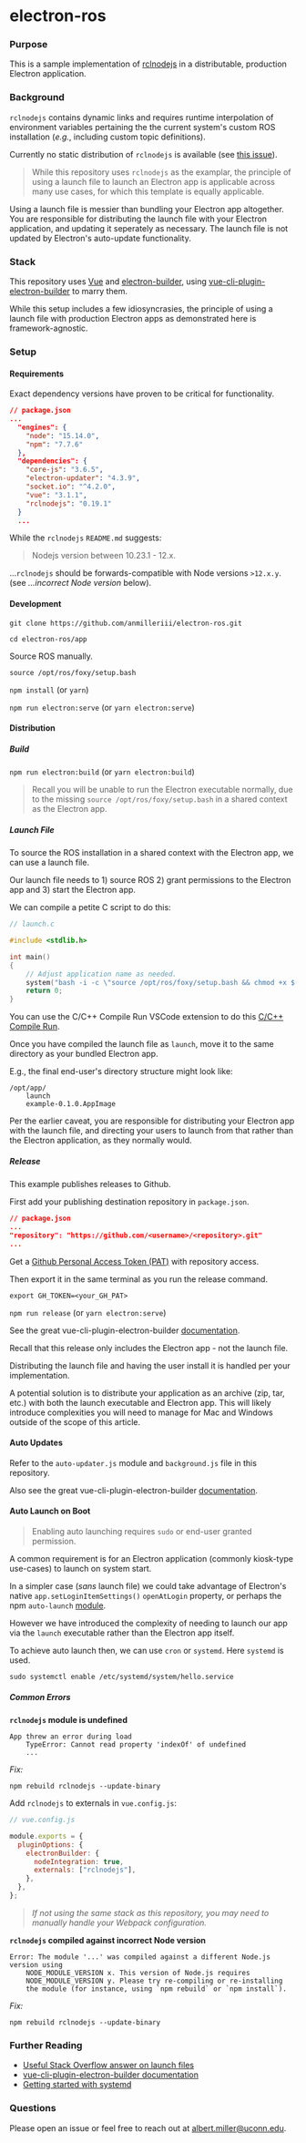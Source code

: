# electron-ros

### Purpose

This is a sample implementation of [rclnodejs](https://github.com/RobotWebTools/rclnodejs) in a distributable, production Electron application.

### Background

`rclnodejs` contains dynamic links and requires runtime interpolation of environment variables pertaining the the current system's custom ROS installation (*e.g.*, including custom topic definitions).

Currently no static distribution of `rclnodejs` is available (see [this issue](https://github.com/RobotWebTools/rclnodejs/issues/718)).

>While this repository uses `rclnodejs` as the examplar, the principle of using a launch file to launch an Electron app is applicable across many use cases, for which this template is equally applicable.

Using a launch file is messier than bundling your Electron app altogether. You are responsible for distributing the launch file with your Electron application, and updating it seperately as necessary. The launch file is not updated by Electron's auto-update functionality.

### Stack

This repository uses [Vue](https://vuejs.org/) and [electron-builder](https://www.electron.build/), using [vue-cli-plugin-electron-builder](https://nklayman.github.io/vue-cli-plugin-electron-builder/) to marry them.

While this setup includes a few idiosyncrasies, the principle of using a launch file with production Electron apps as demonstrated here is framework-agnostic.

### Setup

#### Requirements

Exact dependency versions have proven to be critical for functionality.

````json
// package.json
...
  "engines": {
    "node": "15.14.0",
    "npm": "7.7.6"
  },
  "dependencies": {
    "core-js": "3.6.5",
    "electron-updater": "4.3.9",
    "socket.io": "^4.2.0",
    "vue": "3.1.1",
    "rclnodejs": "0.19.1"
  }
  ...
````
While the `rclnodejs` `README.md` suggests:

>Nodejs version between 10.23.1 - 12.x.

...`rclnodejs` should be forwards-compatible with Node versions `>12.x.y`. (see *...incorrect Node version* below).

#### Development

`git clone https://github.com/anmilleriii/electron-ros.git`

`cd electron-ros/app`

Source ROS manually.

`source /opt/ros/foxy/setup.bash`

`npm install` (or `yarn`)

`npm run electron:serve` (or `yarn electron:serve`)

#### Distribution

##### Build

`npm run electron:build` (or `yarn electron:build`)

>Recall you will be unable to run the Electron executable normally, due to the missing `source /opt/ros/foxy/setup.bash` in a shared context as the Electron app.

##### Launch File

To source the ROS installation in a shared context with the Electron app, we can use a launch file.

Our launch file needs to 1) source ROS 2) grant permissions to the Electron app and 3) start the Electron app.

We can compile a petite C script to do this:

```c
// launch.c

#include <stdlib.h>

int main()
{
    // Adjust application name as needed.
    system("bash -i -c \"source /opt/ros/foxy/setup.bash && chmod +x $(ls | grep 'app-.[^\s]*' | head -1) && ./$(ls | grep 'app-.[^\s]*' | head -1)\"");
    return 0;
}
```

You can use the C/C++ Compile Run VSCode extension to do this [C/C++ Compile Run](https://marketplace.visualstudio.com/items?itemName=danielpinto8zz6.c-cpp-compile-run).

Once you have compiled the launch file as `launch`, move it to the same directory as your bundled Electron app.

E.g., the final end-user's directory structure might look like:

````
/opt/app/
    launch
    example-0.1.0.AppImage
````

Per the earlier caveat, you are responsible for distributing your Electron app with the launch file, and directing your users to launch from that rather than the Electron application, as they normally would.

##### Release

This example publishes releases to Github.

First add your publishing destination repository in `package.json`.

````json
// package.json
...
"repository": "https://github.com/<username>/<repository>.git"
...
````

Get a [Github Personal Access Token (PAT)](https://github.com/settings/tokens) with repository access.

Then export it in the same terminal as you run the release command.

`export GH_TOKEN=<your_GH_PAT>`

`npm run release` (or `yarn electron:serve`)

See the great vue-cli-plugin-electron-builder [ documentation](https://nklayman.github.io/vue-cli-plugin-electron-builder/guide/recipes.html#auto-update).

Recall that this release only includes the Electron app - not the launch file.

Distributing the launch file and having the user install it is handled per your implementation.

A potential solution is to distribute your application as an archive (zip, tar, etc.) with both the launch executable and Electron app. This will likely introduce complexities you will need to manage for Mac and Windows outside of the scope of this article.

#### Auto Updates

Refer to the `auto-updater.js` module and `background.js` file in this repository.

Also see the great vue-cli-plugin-electron-builder [ documentation](https://nklayman.github.io/vue-cli-plugin-electron-builder/guide/recipes.html#auto-update).

#### Auto Launch on Boot

>Enabling auto launching requires `sudo` or end-user granted permission.

A common requirement is for an Electron application (commonly kiosk-type use-cases) to launch on system start.

In a simpler case (*sans* launch file) we could take advantage of Electron's native `app.setLoginItemSettings()` `openAtLogin` property, or perhaps the npm `auto-launch` [module](https://www.npmjs.com/package/auto-launch).

However we have introduced the complexity of needing to launch our app via the `launch` executable rather than the Electron app itself.

To achieve auto launch then, we can use `cron` or `systemd`. Here `systemd` is used.

`sudo systemctl enable /etc/systemd/system/hello.service`

##### Common Errors

**`rclnodejs` module is undefined**

```
App threw an error during load
    TypeError: Cannot read property 'indexOf' of undefined
    ...
```

*Fix:*

`npm rebuild rclnodejs --update-binary`

Add `rclnodejs` to externals in `vue.config.js`:

````js
// vue.config.js

module.exports = {
  pluginOptions: {
    electronBuilder: {
      nodeIntegration: true,
      externals: ["rclnodejs"],
    },
  },
};
````

>*If not using the same stack as this repository, you may need to manually handle your Webpack configuration.*

**`rclnodejs` compiled against incorrect Node version**

```
Error: The module '...' was compiled against a different Node.js version using
    NODE_MODULE_VERSION x. This version of Node.js requires
    NODE_MODULE_VERSION y. Please try re-compiling or re-installing
    the module (for instance, using `npm rebuild` or `npm install`).
```

*Fix:*

`npm rebuild rclnodejs --update-binary`

### Further Reading

- [Useful Stack Overflow answer on launch files](https://stackoverflow.com/questions/43692986/launching-an-application-while-sourcing-bashrc)
- [vue-cli-plugin-electron-builder documentation](https://nklayman.github.io/vue-cli-plugin-electron-builder/guide/recipes.html#auto-update)
- [Getting started with systemd](https://github.com/coreos/docs/blob/master/os/getting-started-with-systemd.md)

### Questions

Please open an issue or feel free to reach out at [albert.miller@uconn.edu](mailto:albert.miller@uconn.edu).
